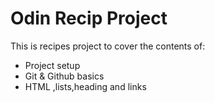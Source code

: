 # Odin Recip Project
This is recipes project to cover the contents of:
- Project setup
- Git & Github basics
- HTML ,lists,heading and links
